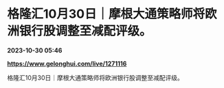 # 格隆汇10月30日｜摩根大通策略师将欧洲银行股调整至减配评级。

**2023-10-30 05:46**

**https://www.gelonghui.com/live/1271116**

格隆汇10月30日｜摩根大通策略师将欧洲银行股调整至减配评级。